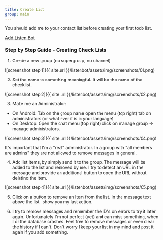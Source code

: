 ```yaml
---
title: Create List
group: main
---
```



You should add me to your contact list before creating your first todo list.

[Add Listen Bot](https://telegram.me/ListererBot)


### Step by Step Guide - Creating Check Lists

1. Create a new group (no supergroup, no channel)

![screenshot step 1]({{ site.url }}/listenbot/assets/img/screenshots/01.png)

2. Set the name to something meaningful. It will be the name of the checklist.

![screenshot step 2]({{ site.url }}/listenbot/assets/img/screenshots/02.png)

3. Make me an Administrator:

  - On Android: Tab on the group name open the menu (top right) tab on administrators (or what ever it is in your language)
  - On Desktop: Open the chat menu (top right) click on manage group -> manage administrators.

![screenshot step 3]({{ site.url }}/listenbot/assets/img/screenshots/04.png)

It's important that I'm a "real" administrator. In a group with "all members are admins" they are not allowed to remove messages in general.

4. Add list items, by simply send it to the group. The message will be added to the list and removed by me. I try to detect an URL in the message and provide an additional button to open the URL without deleting the item.

![screenshot step 4]({{ site.url }}/listenbot/assets/img/screenshots/05.png)

5. Click on a button to remove an Item from the list. In the message text above the list I show you my last action.

6. I try to remove messages and remember the ID's on errors to try it later again. Unfortunately I'm not perfect (yet) and can miss something, when I or the database  crashes. Feel free to remove messages or even clear the history if I can't. Don't worry I keep your list in my mind and post it again if you add something.
